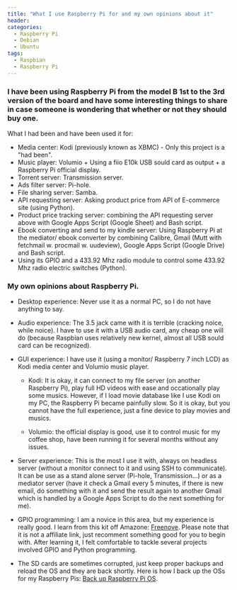 ```yaml
---
title: "What I use Raspberry Pi for and my own opinions about it"
header:
categories:
  - Raspberry Pi
  - Debian
  - Ubuntu
tags:
  - Raspbian
  - Raspberry Pi
---
```


### I have been using Raspberry Pi from the model B 1st to the 3rd version of the board and have some interesting things to share in case someone is wondering that whether or not they should buy one.

What I had been and have been used it for:

* Media center: Kodi (previously known as XBMC) - Only this project is a "had been".
* Music player: Volumio + Using a fiio E10k USB sould card as output + a Raspberry Pi official display.
* Torrent server: Transmission server.
* Ads filter server: Pi-hole.
* File sharing server: Samba.
* API requesting server: Asking product price from API of E-commerce site (using Python).
* Product price tracking server: combining the API requesting server above with Google Apps Script (Google Sheet) and Bash script.
* Ebook converting and send to my kindle server: Using Raspberry Pi at the mediator/ ebook converter by combining Calibre, Gmail (Mutt with fetchmail w. procmail w. uudeview), Google Apps Script (Google Drive) and Bash script.
* Using its GPIO and a 433.92 Mhz radio module to control some 433.92 Mhz radio electric switches (Python).

### My own opinions about Raspberry Pi.

* Desktop experience: Never use it as a normal PC, so I do not have anything to say.

* Audio experience: The 3.5 jack came with it is terrible (cracking noice, while noice). I have to use it with a USB audio card, any cheap one will do (because Raspbian uses relatively new kernel, almost all USB sould card can be recognized).

* GUI experience: I have use it (using a monitor/ Raspberry 7 inch LCD) as Kodi media center and Volumio music player. 
  
  * Kodi: It is okay, it can connect to my file server (on another Raspberry Pi), play full HD videos with ease and occationally play some musics. However, if I load movie database like I use Kodi on my PC, the Raspberry Pi became painfully slow. So it is okay, but you cannot have the full experience, just a fine device to play movies and musics.
  
  * Volumio: the official display is good, use it to control music for my coffee shop, have been running it for several months without any issues.

* Server experience: This is the most I use it with, always on headless server (without a monitor connect to it and using SSH to communicate). It can be use as a stand alone server (Pi-hole, Transmission...) or as a mediator server (have it check a Gmail every 5 minutes, if there is new email, do something with it and send the result again to another Gmail which is handled by a Google Apps Script to do the next something for me).

* GPIO programming: I am a novice in this area, but my experience is really good. I learn from this kit off Amazone: [Freenove](https://www.amazon.com/Freenove-Electronics-Programming-Solderless-Breadboard/dp/B06W54L7B5/ref=cm_cr_arp_d_product_top?ie=UTF8). Please note that it is not a affiliate link, just recomment something good for you to begin with. After learning it, I felt comfortable to tackle several projects involved GPIO and Python programming.

* The SD cards are sometimes corrupted, just keep proper backups and reload the OS and they are back shortly. Here is how I back up the OSs for my Raspberry Pis: [Back up Raspberry Pi OS](https://www.ubuntuopenbox.com/raspberry%20pi/back-up-Raspberry-PI-to-image/ "How to Back up Raspberry Pi OS").